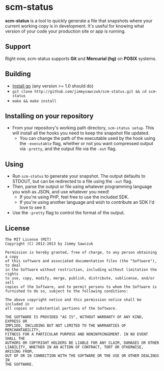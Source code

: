 # scm-status

**scm-status** is a tool to quickly generate a file that snapshots where your current working copy is in development. It's useful for knowing what version of your code your production site or app is running.

## Support

Right now, scm-status supports **Git** and **Mercurial (hg)** on **POSIX** systems.

## Building

* [Install go](http://golang.org/doc/install) (any version >= 1.0 should do)
* `git clone http://github.com/jimmysawczuk/scm-status.git && cd scm-status`
* `make && make install`

## Installing on your repository

* From your repository's working path directory, `scm-status setup`. This will install all the hooks you need to keep the snapshot file updated.
  * You can change the path of the executable used by the hook using the `-executable` flag, whether or not you want compressed output via `-pretty`, and the output file via the `-out` flag.

## Using

* Run `scm-status` to generate your snapshot. The output defaults to STDOUT, but can be redirected to a file using the `-out` flag.
* Then, parse the output or file using whatever programming language you wish as JSON, and use whatever you need!
  * If you're using PHP, feel free to use the included SDK.
  * If you're using another language and wish to contribute an SDK I'd love to see it.
* Use the `-pretty` flag to control the format of the output.

## License

    The MIT License (MIT)
    Copyright (C) 2012-2013 by Jimmy Sawczuk

    Permission is hereby granted, free of charge, to any person obtaining a copy
    of this software and associated documentation files (the "Software"), to deal
    in the Software without restriction, including without limitation the rights
    to use, copy, modify, merge, publish, distribute, sublicense, and/or sell
    copies of the Software, and to permit persons to whom the Software is
    furnished to do so, subject to the following conditions:

    The above copyright notice and this permission notice shall be included in
    all copies or substantial portions of the Software.

    THE SOFTWARE IS PROVIDED "AS IS", WITHOUT WARRANTY OF ANY KIND, EXPRESS OR
    IMPLIED, INCLUDING BUT NOT LIMITED TO THE WARRANTIES OF MERCHANTABILITY,
    FITNESS FOR A PARTICULAR PURPOSE AND NONINFRINGEMENT. IN NO EVENT SHALL THE
    AUTHORS OR COPYRIGHT HOLDERS BE LIABLE FOR ANY CLAIM, DAMAGES OR OTHER
    LIABILITY, WHETHER IN AN ACTION OF CONTRACT, TORT OR OTHERWISE, ARISING FROM,
    OUT OF OR IN CONNECTION WITH THE SOFTWARE OR THE USE OR OTHER DEALINGS IN
    THE SOFTWARE.